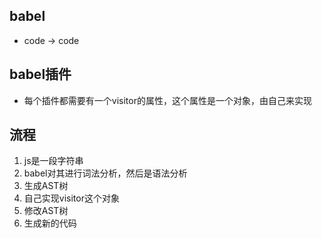 ## babel
- code -> code

## babel插件
- 每个插件都需要有一个visitor的属性，这个属性是一个对象，由自己来实现

## 流程
1. js是一段字符串
2. babel对其进行词法分析，然后是语法分析
3. 生成AST树
4. 自己实现visitor这个对象
5. 修改AST树
6. 生成新的代码